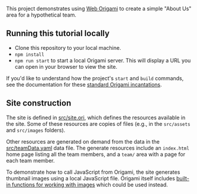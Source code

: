 This project demonstrates using [Web Origami](https://weborigami.org) to create a simple "About Us" area for a hypothetical team.

## Running this tutorial locally

- Clone this repository to your local machine.
- `npm install`
- `npm run start` to start a local Origami server. This will display a URL you can open in your browser to view the site.

If you'd like to understand how the project's `start` and `build` commands, see the documentation for these [standard Origami incantations](https://weborigami.org/cli/incantations.html).

## Site construction

The site is defined in [src/site.ori](./src/site.ori), which defines the resources available in the site. Some of these resources are copies of files (e.g., in the `src/assets` and `src/images` folders).

Other resources are generated on demand from the data in the [src/teamData.yaml](./src/teamData.yaml) data file. The generate resources include an `index.html` home page listing all the team members, and a `team/` area with a page for each team member.

To demonstrate how to call JavaScript from Origami, the site generates thumbnail images using a local JavaScript file. Origami itself includes [built-in functions for working with images](https://weborigami.org/builtins/origami/image) which could be used instead.
